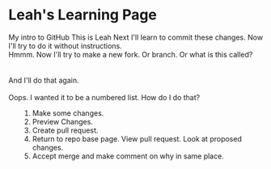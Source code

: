 # Leah's Learning Page
My intro to GitHub
This is Leah 
Next I'll learn to commit these changes. 
Now I'll try to do it without instructions. 
<BR>
Hmmm. Now I'll try to make a new fork. Or branch. Or what is this called? 
<BR>
<BR><BR>
And I'll do that again. <BR>
<BR>
Oops. I wanted it to be a numbered list. How do I do that? <OL>
<OL>
<LI>Make some changes.</LI>
<LI>Preview Changes.</LI>
<LI>Create pull request.</LI>
<LI>Return to repo base page. View pull request. Look at proposed changes.</LI>
<LI>Accept merge and make comment on why in same place.</LI>
</OL>

